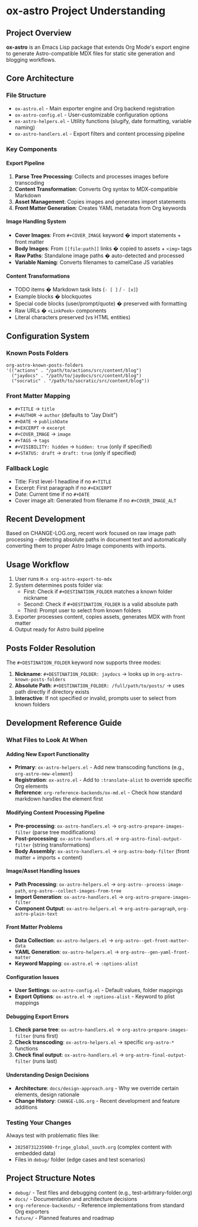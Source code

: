 # ox-astro Project Understanding

## Project Overview
**ox-astro** is an Emacs Lisp package that extends Org Mode's export engine to generate Astro-compatible MDX files for static site generation and blogging workflows.

## Core Architecture

### File Structure
- `ox-astro.el` - Main exporter engine and Org backend registration
- `ox-astro-config.el` - User-customizable configuration options
- `ox-astro-helpers.el` - Utility functions (slugify, date formatting, variable naming)
- `ox-astro-handlers.el` - Export filters and content processing pipeline

### Key Components

#### Export Pipeline
1. **Parse Tree Processing**: Collects and processes images before transcoding
2. **Content Transformation**: Converts Org syntax to MDX-compatible Markdown
3. **Asset Management**: Copies images and generates import statements
4. **Front Matter Generation**: Creates YAML metadata from Org keywords

#### Image Handling System
- **Cover Images**: From `#+COVER_IMAGE` keyword � import statements + front matter
- **Body Images**: From `[[file:path]]` links � copied to assets + `<img>` tags
- **Raw Paths**: Standalone image paths � auto-detected and processed
- **Variable Naming**: Converts filenames to camelCase JS variables

#### Content Transformations
- TODO items � Markdown task lists (`- [ ]` / `- [x]`)
- Example blocks � blockquotes
- Special code blocks (user/prompt/quote) � preserved with formatting
- Raw URLs � `<LinkPeek>` components
- Literal characters preserved (vs HTML entities)

## Configuration System

### Known Posts Folders
```elisp
org-astro-known-posts-folders
'(("actions" . "/path/to/actions/src/content/blog")
  ("jaydocs" . "/path/to/jaydocs/src/content/blog")
  ("socratic" . "/path/to/socratic/src/content/blog"))
```

### Front Matter Mapping
- `#+TITLE` → `title`
- `#+AUTHOR` → `author` (defaults to "Jay Dixit")  
- `#+DATE` → `publishDate`
- `#+EXCERPT` → `excerpt`
- `#+COVER_IMAGE` → `image`
- `#+TAGS` → `tags`
- `#+VISIBILITY: hidden` → `hidden: true` (only if specified)
- `#+STATUS: draft` → `draft: true` (only if specified)

### Fallback Logic
- Title: First level-1 headline if no `#+TITLE`
- Excerpt: First paragraph if no `#+EXCERPT`
- Date: Current time if no `#+DATE`
- Cover image alt: Generated from filename if no `#+COVER_IMAGE_ALT`

## Recent Development

Based on CHANGE-LOG.org, recent work focused on raw image path processing - detecting absolute paths in document text and automatically converting them to proper Astro Image components with imports.

## Usage Workflow
1. User runs `M-x org-astro-export-to-mdx`
2. System determines posts folder via:
   - First: Check if `#+DESTINATION_FOLDER` matches a known folder nickname
   - Second: Check if `#+DESTINATION_FOLDER` is a valid absolute path
   - Third: Prompt user to select from known folders
3. Exporter processes content, copies assets, generates MDX with front matter
4. Output ready for Astro build pipeline

## Posts Folder Resolution
The `#+DESTINATION_FOLDER` keyword now supports three modes:
1. **Nickname**: `#+DESTINATION_FOLDER: jaydocs` → looks up in `org-astro-known-posts-folders`
2. **Absolute Path**: `#+DESTINATION_FOLDER: /full/path/to/posts/` → uses path directly if directory exists
3. **Interactive**: If not specified or invalid, prompts user to select from known folders

## Development Reference Guide

### What Files to Look At When

#### Adding New Export Functionality
- **Primary**: `ox-astro-helpers.el` - Add new transcoding functions (e.g., `org-astro-new-element`)
- **Registration**: `ox-astro.el` - Add to `:translate-alist` to override specific Org elements
- **Reference**: `org-reference-backends/ox-md.el` - Check how standard markdown handles the element first

#### Modifying Content Processing Pipeline
- **Pre-processing**: `ox-astro-handlers.el` → `org-astro-prepare-images-filter` (parse tree modifications)
- **Post-processing**: `ox-astro-handlers.el` → `org-astro-final-output-filter` (string transformations)
- **Body Assembly**: `ox-astro-handlers.el` → `org-astro-body-filter` (front matter + imports + content)

#### Image/Asset Handling Issues
- **Path Processing**: `ox-astro-helpers.el` → `org-astro--process-image-path`, `org-astro--collect-images-from-tree`
- **Import Generation**: `ox-astro-handlers.el` → `org-astro-prepare-images-filter`
- **Component Output**: `ox-astro-helpers.el` → `org-astro-paragraph`, `org-astro-plain-text`

#### Front Matter Problems
- **Data Collection**: `ox-astro-helpers.el` → `org-astro--get-front-matter-data`
- **YAML Generation**: `ox-astro-helpers.el` → `org-astro--gen-yaml-front-matter`
- **Keyword Mapping**: `ox-astro.el` → `:options-alist`

#### Configuration Issues
- **User Settings**: `ox-astro-config.el` - Default values, folder mappings
- **Export Options**: `ox-astro.el` → `:options-alist` - Keyword to plist mappings

#### Debugging Export Errors
1. **Check parse tree**: `ox-astro-handlers.el` → `org-astro-prepare-images-filter` (runs first)
2. **Check transcoding**: `ox-astro-helpers.el` → specific `org-astro-*` functions
3. **Check final output**: `ox-astro-handlers.el` → `org-astro-final-output-filter` (runs last)

#### Understanding Design Decisions
- **Architecture**: `docs/design-approach.org` - Why we override certain elements, design rationale
- **Change History**: `CHANGE-LOG.org` - Recent development and feature additions

### Testing Your Changes
Always test with problematic files like:
- `20250731235900-fringe_global_south.org` (complex content with embedded data)
- Files in `debug/` folder (edge cases and test scenarios)

## Project Structure Notes
- `debug/` - Test files and debugging content (e.g., test-arbitrary-folder.org)
- `docs/` - Documentation and architecture decisions
- `org-reference-backends/` - Reference implementations from standard Org exporters
- `future/` - Planned features and roadmap